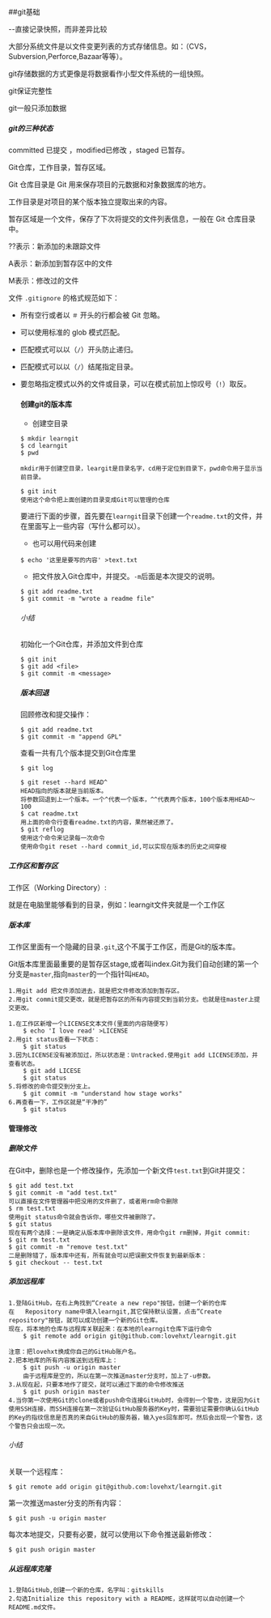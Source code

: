 ##git基础

--直接记录快照，而非差异比较

大部分系统文件是以文件变更列表的方式存储信息。如：（CVS，Subversion,Perforce,Bazaar等等）。

git存储数据的方式更像是将数据看作小型文件系统的一组快照。

git保证完整性

git一般只添加数据

##### git的三种状态

committed 已提交 ，modified已修改 ，staged 已暂存。

Git仓库，工作目录，暂存区域。

Git 仓库目录是 Git 用来保存项目的元数据和对象数据库的地方。

工作目录是对项目的某个版本独立提取出来的内容。

暂存区域是一个文件，保存了下次将提交的文件列表信息，一般在 Git 仓库目录中。



??表示：新添加的未跟踪文件

A表示：新添加到暂存区中的文件

M表示：修改过的文件



文件 `.gitignore` 的格式规范如下：

- 所有空行或者以 `＃` 开头的行都会被 Git 忽略。

- 可以使用标准的 glob 模式匹配。

- 匹配模式可以以（`/`）开头防止递归。

- 匹配模式可以以（`/`）结尾指定目录。

- 要忽略指定模式以外的文件或目录，可以在模式前加上惊叹号（`!`）取反。

  #### 创建git的版本库

  * 创建空目录

  ```
  $ mkdir learngit
  $ cd learngit
  $ pwd
  ```

  `mkdir用于创建空目录，leargit是目录名字，cd用于定位到目录下，pwd命令用于显示当前目录。`

  

  ```
  $ git init
  使用这个命令把上面创建的目录变成Git可以管理的仓库
  ```

  要进行下面的步骤，首先要在`learngit`目录下创建一个`readme.txt`的文件，并在里面写上一些内容（写什么都可以）。

  * 也可以用代码来创建

  ```
  $ echo '这里是要写的内容' >text.txt
  ```

  

  * 把文件放入Git仓库中，并提交。`-m`后面是本次提交的说明。

  ```
  $ git add readme.txt
  $ git commit -m "wrote a readme file"
  ```

  ###### 小结

  初始化一个Git仓库，并添加文件到仓库

  ```
  $ git init 
  $ git add <file>
  $ git commit -m <message>
  ```

  

  ##### 版本回退

  回顾修改和提交操作：

  ```
  $ git add readme.txt
  $ git commit -m "append GPL"
  ```

  查看一共有几个版本提交到Git仓库里

  `$ git log`

  ```
  $ git reset --hard HEAD^
  HEAD指向的版本就是当前版本。
  将参数回退到上一个版本。一个^代表一个版本，^^代表两个版本，100个版本用HEAD～100
  $ cat readme.txt
  用上面的命令行查看readme.txt的内容，果然被还原了。
  $ git reflog 
  使用这个命令来记录每一次命令
  使用命令git reset --hard commit_id,可以实现在版本的历史之间穿梭
  ```



##### 工作区和暂存区

工作区（Working Directory）:

就是在电脑里能够看到的目录，例如：learngit文件夹就是一个工作区

##### 版本库

工作区里面有一个隐藏的目录`.git`,这个不属于工作区，而是Git的版本库。

Git版本库里面最重要的是暂存区stage,或者叫index.Git为我们自动创建的第一个分支是`master`,指向`master`的一个指针叫`HEAD`。

```
1.用git add 把文件添加进去，就是把文件修改添加到暂存区。
2.用git commit提交更改，就是把暂存区的所有内容提交到当前分支。也就是往master上提交更改。
```



```
1.在工作区新增一个LICENSE文本文件(里面的内容随便写)
	$ echo 'I love read' >LICENSE
2.用git status查看一下状态：
	$ git status
3.因为LICENSE没有被添加过，所以状态是：Untracked.使用git add LICENSE添加，并查看状态。
	$ git add LICESE 
	$ git status
5.将修改的命令提交到分支上。
	$ git commit -m "understand how stage works"
6.再查看一下，工作区就是“干净的”
	$ git status

```



#### 管理修改



##### 删除文件

在Git中，删除也是一个修改操作，先添加一个新文件`test.txt`到Git并提交：

```
$ git add test.txt
$ git commit -m "add test.txt"
可以直接在文件管理器中把没用的文件删了，或者用rm命令删除
$ rm test.txt
使用git status命令就会告诉你，哪些文件被删除了。
$ git status
现在有两个选择：一是确定从版本库中删除该文件，用命令git rm删掉，并git commit:
$ git rm test.txt
$ git commit -m "remove test.txt"
二是删除错了，版本库中还有，所有就会可以把误删文件恢复到最新版本：
$ git checkout -- test.txt
```



##### 添加远程库

```
1.登陆GitHub，在右上角找到“Create a new repo"按钮，创建一个新的仓库
在	Repository name中填入learngit,其它保持默认设置，点击”Create repository"按钮，就可以成功创建一个新的Git仓库。
现在，将本地的仓库与远程库关联起来：在本地的learngit仓库下运行命令
	$ git remote add origin git@github.com:lovehxt/learngit.git

注意：把lovehxt换成你自己的GitHub账户名。
2.把本地库的所有内容推送到远程库上：
	$ git push -u origin master
	由于远程库是空的，所以在第一次推送master分支时，加上了-u参数。
3.从现在起，只要本地作了提交，就可以通过下面的命令修改推送
	$ git push origin master
4.当你第一次使用Git的clone或者push命令连接GitHub时，会得到一个警告，这是因为Git使用SSH连接，而SSH连接在第一次验证GitHub服务器的Key时，需要验证需要你确认GitHub的Key的指纹信息是否真的来自GitHub的服务器，输入yes回车即可。然后会出现一个警告，这个警告只会出现一次。
```

###### 小结

关联一个远程库：

`$ git remote add origin git@github.com:lovehxt/learngit.git`

第一次推送master分支的所有内容：

`$ git push -u origin master`

每次本地提交，只要有必要，就可以使用以下命令推送最新修改：

`$ git push origin master`



##### 从远程库克隆

```
1.登陆GitHub,创建一个新的仓库，名字叫：gitskills
2.勾选Initialize this repository with a README，这样就可以自动创建一个README.md文件。

```

